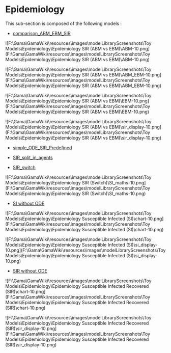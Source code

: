 # Epidemiology

This sub-section is composed of the following models :

* [comparison_ABM_EBM_SIR](references#EpidemiologySIR(ABMvsEBM))

![F:\Gama\GamaWiki\resources\images\modelLibraryScreenshots\Toy Models\Epidemiology\Epidemiology SIR (ABM vs EBM)\ABM-10.png](F:\Gama\GamaWiki\resources\images\modelLibraryScreenshots\Toy Models\Epidemiology\Epidemiology SIR (ABM vs EBM)\ABM-10.png)

![F:\Gama\GamaWiki\resources\images\modelLibraryScreenshots\Toy Models\Epidemiology\Epidemiology SIR (ABM vs EBM)\ABM_EBM-10.png](F:\Gama\GamaWiki\resources\images\modelLibraryScreenshots\Toy Models\Epidemiology\Epidemiology SIR (ABM vs EBM)\ABM_EBM-10.png)

![F:\Gama\GamaWiki\resources\images\modelLibraryScreenshots\Toy Models\Epidemiology\Epidemiology SIR (ABM vs EBM)\EBM-10.png](F:\Gama\GamaWiki\resources\images\modelLibraryScreenshots\Toy Models\Epidemiology\Epidemiology SIR (ABM vs EBM)\EBM-10.png)

![F:\Gama\GamaWiki\resources\images\modelLibraryScreenshots\Toy Models\Epidemiology\Epidemiology SIR (ABM vs EBM)\sir_display-10.png](F:\Gama\GamaWiki\resources\images\modelLibraryScreenshots\Toy Models\Epidemiology\Epidemiology SIR (ABM vs EBM)\sir_display-10.png)

* [simple_ODE_SIR_Predefined](references#EpidemiologySIR(Built-In))

* [SIR_split_in_agents](references#EpidemiologySIR(SplitinAgents))

* [SIR_switch](references#EpidemiologySIR(Switch))

![F:\Gama\GamaWiki\resources\images\modelLibraryScreenshots\Toy Models\Epidemiology\Epidemiology SIR (Switch)\SI_maths-10.png](F:\Gama\GamaWiki\resources\images\modelLibraryScreenshots\Toy Models\Epidemiology\Epidemiology SIR (Switch)\SI_maths-10.png)

* [SI without ODE](references#EpidemiologySusceptibleInfected(SI))

![F:\Gama\GamaWiki\resources\images\modelLibraryScreenshots\Toy Models\Epidemiology\Epidemiology Susceptible Infected (SI)\chart-10.png](F:\Gama\GamaWiki\resources\images\modelLibraryScreenshots\Toy Models\Epidemiology\Epidemiology Susceptible Infected (SI)\chart-10.png)

![F:\Gama\GamaWiki\resources\images\modelLibraryScreenshots\Toy Models\Epidemiology\Epidemiology Susceptible Infected (SI)\si_display-10.png](F:\Gama\GamaWiki\resources\images\modelLibraryScreenshots\Toy Models\Epidemiology\Epidemiology Susceptible Infected (SI)\si_display-10.png)

* [SIR without ODE](references#EpidemiologySusceptibleInfectedRecovered(SIR))

![F:\Gama\GamaWiki\resources\images\modelLibraryScreenshots\Toy Models\Epidemiology\Epidemiology Susceptible Infected Recovered (SIR)\chart-10.png](F:\Gama\GamaWiki\resources\images\modelLibraryScreenshots\Toy Models\Epidemiology\Epidemiology Susceptible Infected Recovered (SIR)\chart-10.png)

![F:\Gama\GamaWiki\resources\images\modelLibraryScreenshots\Toy Models\Epidemiology\Epidemiology Susceptible Infected Recovered (SIR)\sir_display-10.png](F:\Gama\GamaWiki\resources\images\modelLibraryScreenshots\Toy Models\Epidemiology\Epidemiology Susceptible Infected Recovered (SIR)\sir_display-10.png)

